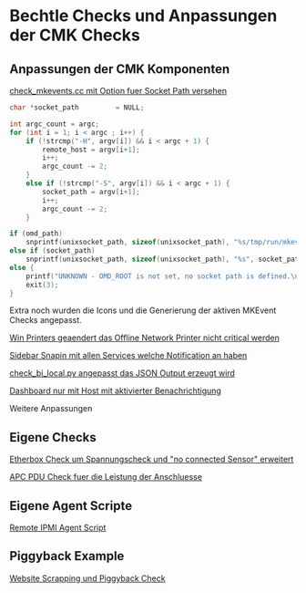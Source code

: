 # Bechtle Checks und Anpassungen der CMK Checks

## Anpassungen der CMK Komponenten

[check_mkevents.cc mit Option fuer Socket Path versehen](//tree/master/classic-checks/check_mkevents)

```cc
char *socket_path         = NULL;

int argc_count = argc;
for (int i = 1; i < argc ; i++) {
    if (!strcmp("-H", argv[i]) && i < argc + 1) {
        remote_host = argv[i+1];
        i++;
        argc_count -= 2;
    }
    else if (!strcmp("-S", argv[i]) && i < argc + 1) {
        socket_path = argv[i+1];
        i++;
        argc_count -= 2;
    } 

if (omd_path)
    snprintf(unixsocket_path, sizeof(unixsocket_path), "%s/tmp/run/mkeventd/status", omd_path);
else if (socket_path)
    snprintf(unixsocket_path, sizeof(unixsocket_path), "%s", socket_path );
else {
    printf("UNKNOWN - OMD_ROOT is not set, no socket path is defined.\n");
    exit(3);
}
```
Extra noch wurden die Icons und die Generierung der aktiven MKEvent Checks angepasst.

[Win Printers geaendert das Offline Network Printer nicht critical werden](/Monitoring/CMK_Checks/files/HEAD/win_printers/)

[Sidebar Snapin mit allen Services welche Notification an haben](/Monitoring/CMK_Checks/files/HEAD/sidebar_snapin_service_problem_short/)

[check_bi_local.py angepasst das JSON Output erzeugt wird](/Monitoring/CMK_Checks/files/HEAD/local_check_bi/)

[Dashboard nur mit Host mit aktivierter Benachrichtigung](/Monitoring/CMK_Checks/files/HEAD/dashboard_mit_benachrichtigung_only/)

Weitere Anpassungen

## Eigene Checks

[Etherbox Check um Spannungscheck und "no connected Sensor" erweitert](/Monitoring/CMK_Checks/files/HEAD/etherbox/etherbox.diff)

[APC PDU Check fuer die Leistung der Anschluesse](/Monitoring/CMK_Checks/files/HEAD/apc_pdu/)

## Eigene Agent Scripte

[Remote IPMI Agent Script](/datasource-programms/agent_ipmi/)

## Piggyback Example

[Website Scrapping und Piggyback Check](/Monitoring/CMK_Checks/files/HEAD/plugin_piggybag_example_webscrapping/)
